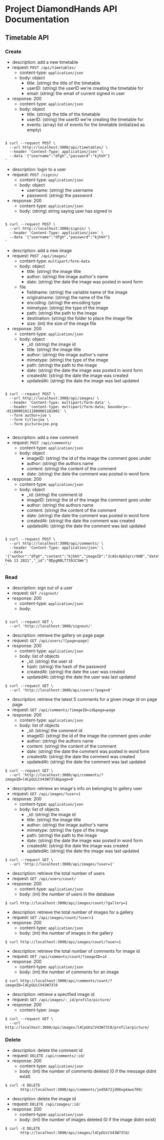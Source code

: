# Project DiamondHands API Documentation

## Timetable API

### Create

- description: add a new timetable
- request: `POST /api/timetables/`
    - content-type: `application/json`
    - body: object
      - title: (string) the title of the timetable
      - userID: (string) the userID we're creating the timetable for
      - email: (string) the email of current signed in user
- response: 200
    - content-type: `application/json`
    - body: object
      - title: (string) the title of the timetable
      - userID: (string) the userID we're creating the timetable for
      - events: (array) list of events for the timetable (initialized as empty)
``` 

$ curl --request POST \
  --url http://localhost:3000/api/timetables/ \
  --header 'Content-Type: application/json' \
  --data '{"username":"dfgh","password":"kjhkh"}
'
```

- description: login to a user
- request: `POST /signin/`
    - content-type: `application/json`
    - body: object
      - username: (string) the username
      - password: (string) the password
- response: 200
    - content-type: `application/json`
    - body: (string) string saying user has signed in
``` 

$ curl --request POST \
  --url http://localhost:3000/signin/ \
  --header 'Content-Type: application/json' \
  --data '{"username":"dfgh","password":"kjhkh"}
'
```

- description: add a new image
- request: `POST /api/images/`
    - content-type: `multipart/form-data`
    - body: object
      - title: (string) the image title
      - author: (string) the image author's name
      - date: (string) the date the image was posted in word form
    - file
      - fieldname: (string) the variable name of the image
      - originalname: (string) the name of the file
      - encoding: (string) the encoding type
      - mimetype: (string) the type of the image
      - path: (string) the path to the image
      - destination: (string) the folder to place the image file
      - size: (int) the size of the image file
- response: 200
    - content-type: `application/json`
    - body: object
      - _id: (string) the image id
      - title: (string) the image title
      - author: (string) the image author's name
      - mimetype: (string) the type of the image
      - path: (string) the path to the image
      - date: (string) the date the image was posted in word form
      - createdAt: (string) the date the image was created
      - updatedAt: (string) the date the image was last updated
``` 

$ curl --request POST \
  --url http://localhost:3000/api/images/ \
  --header 'Content-Type: multipart/form-data' \
  --header 'content-type: multipart/form-data; boundary=---011000010111000001101001' \
  --form author=joe \
  --form title=joe \
  --form picture=joe.png
  
```

- description: add a new comment
- request: `POST /api/comments/`
    - content-type: `application/json`
    - body: object
      - imageID: (string) the id of the image the comment goes under
      - author: (string) the authors name
      - content: (string) the content of the comment
      - date: (string) the date the comment was posted in word form
- response: 200
    - content-type: `application/json`
    - body: object
      - _id: (string) the comment id
      - imageID: (string) the id of the image the comment goes under
      - author: (string) the authors name
      - content: (string) the content of the comment
      - date: (string) the date the comment was posted in word form
      - createdAt: (string) the date the comment was created
      - updatedAt: (string) the date the comment was last updated
``` 

$ curl --request POST \
  --url http://localhost:3000/api/comments/ \
  --header 'Content-Type: application/json' \
  --data '{"author":"dfgh","content":"kjhkh","imageID":"JcA5c4pbSqrcrOHB","date":"Sat Feb 13 2021","_id":"0DpgN8LT739JCSWe"}
'
```

### Read

- description: sign out of a user
- request: `GET /signout/`
- response: 200
    - content-type: `application/json`
    - body: 
``` 

$ curl --request GET \
  --url 'http://localhost:3000/signout/'
```

- description: retrieve the gallery on page page
- request: `GET /api/users/?[page=page]`   
- response: 200
    - content-type: `application/json`
    - body: list of objects
      - _id: (string) the user id
      - hash: (string) the hash of the password
      - createdAt: (string) the date the user was created
      - updatedAt: (string) the date the user was last updated
 
``` 
$ curl --request GET \
  --url 'http://localhost:3000/api/users/?page=0'
``` 

- description: retrieve the latest 5 comments for a given image id on page page
- request: `GET /api/comments/?imageID=id&page=page`   
- response: 200
    - content-type: `application/json`
    - body: list of objects
      - _id: (string) the comment id
      - imageID: (string) the id of the image the comment goes under
      - author: (string) the authors name
      - content: (string) the content of the comment
      - date: (string) the date the comment was posted in word form
      - createdAt: (string) the date the comment was created
      - updatedAt: (string) the date the comment was last updated
 
``` 
$ curl --request GET \
  --url 'http://localhost:3000/api/comments/?imageID=l4CpGUiCV43W73l0&page=0'
``` 

- description: retrieve an image's info on belonging to gallery user
- request: `GET /api/images/?user=1`   
- response: 200
    - content-type: `application/json`
    - body: list of objects
      - _id: (string) the image id
      - title: (string) the image title
      - author: (string) the image author's name
      - mimetype: (string) the type of the image
      - path: (string) the path to the image
      - date: (string) the date the image was posted in word form
      - createdAt: (string) the date the image was created
      - updatedAt: (string) the date the image was last updated
 
``` 
$ curl --request GET \
  --url 'http://localhost:3000/api/images/?user=1'
``` 

- description: retrieve the total number of users
- request: `GET /api/users/count/`
- response: 200
    - content-type: `application/json`
    - body: (int) the number of users in the database 

``` 
$ curl http://localhost:3000/api/images/count/?gallery=1
``` 

- description: retrieve the total number of images for a gallery
- request: `GET /api/images/count/?user=1`
- response: 200
    - content-type: `application/json`
    - body: (int) the number of images in the gallery 

``` 
$ curl http://localhost:3000/api/images/count/?user=1
``` 

- description: retrieve the total number of comments for image id
- request: `GET /api/comments/count/?imageID=id`
- response: 200
    - content-type: `application/json`
    - body: (int) the number of comments for an image 

``` 
$ curl http://localhost:3000/api/comments/count/?imageID=l4CpGUiCV43W73l0
``` 

- description: retrieve a specified image id
- request: `GET /api/images/:_id/profile/picture/`
- response: 200
    - content-type: `image`
``` 
$ curl --request GET \
  --url http://localhost:3000/api/images/l4CpGUiCV43W73l0/profile/picture/
``` 

  
### Delete
  
- description: delete the comment id
- request: `DELETE /api/comments/:id/`
- response: 200
    - content-type: `application/json`
    - body: (int) the number of comments deleted (0 if the message didnt exist)

``` 
$ curl -X DELETE
       http://localhost:3000/api/comments/jed5672jd90xg4awo789/
``` 

- description: delete the image id
- request: `DELETE /api/images/:id/`
- response: 200
    - content-type: `application/json`
    - body: (int) the number of images deleted (0 if the image didnt exist)

``` 
$ curl -X DELETE
       http://localhost:3000/api/images/l4CpGUiCV43W73l0/
``` 
